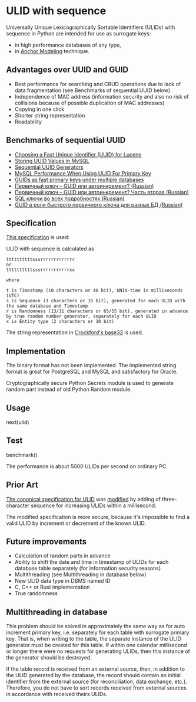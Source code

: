 # ULID with sequence
Universally Unique Lexicographically Sortable Identifiers (ULIDs) with sequence in Python
are intended for use as surrogate keys:
* in high performance databases of any type,
* in [Anchor Modeling](https://en.wikipedia.org/wiki/Anchor_modeling) technique.
## Advantages over UUID and GUID
* Best performance for searching and CRUD operations due to lack of data fragmentation (see Benchmarks of sequential UUID below)
* Independence of MAC address (information security and also no risk of collisions because of possible duplication of MAC addresses)
* Copying in one click
* Shorter string representation
* Readability
## Benchmarks of sequential UUID
* [Choosing a Fast Unique Identifier (UUID) for Lucene](https://dzone.com/articles/choosing-fast-unique)
* [Storing UUID Values in MySQL](https://www.percona.com/blog/2014/12/19/store-uuid-optimized-way/)
* [Sequential UUID Generators](https://www.2ndquadrant.com/en/blog/sequential-uuid-generators/)
* [MySQL Performance When Using UUID For Primary Key](https://blog.programster.org/mysql-performance-when-using-uuid-for-primary-key)
* [GUIDs as fast primary keys under multiple databases](https://www.codeproject.com/Articles/388157/GUIDs-as-fast-primary-keys-under-multiple-database)
* [Первичный ключ – GUID или автоинкремент? (Russian)](https://habr.com/ru/post/265437/)
* [Первичный ключ – GUID или автоинкремент? Часть вторая (Russian)](https://habr.com/ru/post/268605/)
* [SQL ключи во всех подробностях (Russian)](https://habr.com/ru/company/oleg-bunin/blog/348172/#uuid)
* [GUID в роли быстрого первичного ключа для разных БД (Russian)](http://www.interface.ru/home.asp?artId=29255)
## Specification
[This specification](https://github.com/ahawker/ulid/issues/306#issuecomment-451850395) is used:

ULID with sequence is calculated as

    ttttttttttsssrrrrrrrrrrrrr
    or
    ttttttttttsssrrrrrrrrrrrxx

    where

    t is Timestamp (10 characters or 48 bit), UNIX-time in milliseconds (UTC)
    s is Sequence (3 characters or 15 bit), generated for each ULID with the same database and Timestamp
    r is Randomness (13/11 characters or 65/55 bit), generated in advance by true random number generator, separately for each ULID
    x is Entity type (2 characters or 10 bit)

The string representation in [Crockford's base32](https://www.crockford.com/base32.html) is used.
## Implementation
The binary format has not been implemented. The implemented string format is great for PostgreSQL and MySQL and satisfactory for Oracle.

Cryptographically secure Python Secrets module is used to generate random part instead of old Python Random module.
## Usage
next(ulid)
## Test
benchmark()

The performance is about 5000 ULIDs per second on ordinary PC.
## Prior Art
[The canonical specification for ULID](https://github.com/ulid/spec) was [modified](https://github.com/ahawker/ulid/issues/306#issuecomment-451850395) by adding of three-character sequence for increasing ULIDs within a millisecond.

The modified specification is more secure, because it's impossible to find a valid ULID by increment or decrement of the known ULID.
## Future improvements
* Calculation of random parts in advance
* Ability to shift the date and time in timestamp of ULIDs for each database table separately (for information security reasons)
* Multithreading (see Multithreading in database below)
* New ULID data type in DBMS named ID
* C, C++ or Rust implementation
* True randomness
## Multithreading in database
This problem should be solved in approximately the same way as for auto increment primary key, i.e. separately for each table with surrogate primary key. That is, when writing to the table, the separate instance of the ULID generator must be created for this table. If within one calendar millisecond or longer there were no requests for generating ULIDs, then this instance of the generator should be destroyed.

If the table record is received from an external source, then, in addition to the ULID generated by the database, the record should contain an initial identifier from the external source (for reconciliation, data exchange, etc.). Therefore, you do not have to sort records received from external sources in accordance with received theirs ULIDs.

